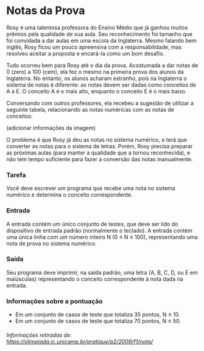 # Notas da Prova
Rosy é uma talentosa professora do Ensino Médio que já ganhou muitos prêmios pela qualidade de sua aula. Seu reconhecimento foi tamanho que foi convidada a dar aulas em uma escola da Inglaterra. Mesmo falando bem inglês, Rosy ficou um pouco apreensiva com a responsabilidade, mas resolveu aceitar a proposta e encará-la como um bom desafio.

Tudo ocorreu bem para Rosy até o dia da prova. Acostumada a dar notas de 0 (zero) a 100 (cem), ela fez o mesmo na primeira prova dos alunos da Inglaterra. No entanto, os alunos acharam estranho, pois na Inglaterra o sistema de notas é diferente: as notas devem ser dadas como conceitos de A a E. O conceito A é o mais alto, enquanto o conceito E é o mais baixo.

Conversando com outros professores, ela recebeu a sugestão de utilizar a seguinte tabela, relacionando as notas numéricas com as notas de conceitos:

(adicionar informações da imagem)

O problema é que Rosy já deu as notas no sistema numérico, e terá que converter as notas para o sistema de letras. Porém, Rosy precisa preparar as próximas aulas (para manter a qualidade que a tornou reconhecida), e não tem tempo suficiente para fazer a conversão das notas manualmente.

### Tarefa
Você deve escrever um programa que recebe uma nota no sistema numérico e determina o conceito correspondente.

### Entrada
A entrada contém um único conjunto de testes, que deve ser lido do dispositivo de entrada padrão (normalmente o teclado). A entrada contém uma única linha com um número inteiro N (0 ≤ N ≤ 100), representando uma nota de prova no sistema numérico.

### Saída
Seu programa deve imprimir, na saída padrão, uma letra (A, B, C, D, ou E em maiúsculas) representando o conceito correspondente à nota dada na entrada.

### Informações sobre a pontuação
* Em um conjunto de casos de teste que totaliza 35 pontos, N ≤ 10.
* Em um conjunto de casos de teste que totaliza 70 pontos, N ≤ 50.

###### Informações retiradas de: https://olimpiada.ic.unicamp.br/pratique/p2/2009/f1/nota/
